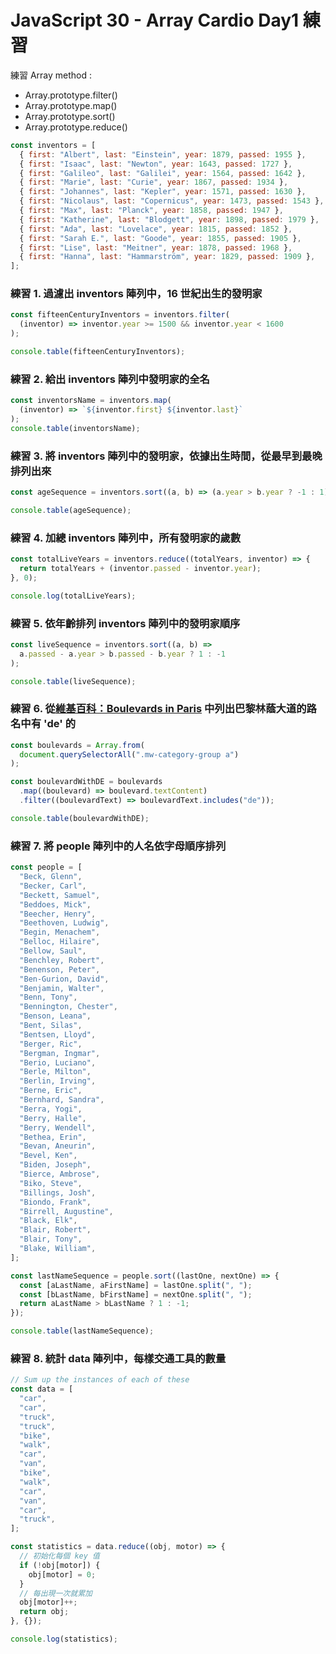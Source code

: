 # JavaScript 30 - Array Cardio Day1 練習

練習 Array method :

- Array.prototype.filter()
- Array.prototype.map()
- Array.prototype.sort()
- Array.prototype.reduce()

```javascript
const inventors = [
  { first: "Albert", last: "Einstein", year: 1879, passed: 1955 },
  { first: "Isaac", last: "Newton", year: 1643, passed: 1727 },
  { first: "Galileo", last: "Galilei", year: 1564, passed: 1642 },
  { first: "Marie", last: "Curie", year: 1867, passed: 1934 },
  { first: "Johannes", last: "Kepler", year: 1571, passed: 1630 },
  { first: "Nicolaus", last: "Copernicus", year: 1473, passed: 1543 },
  { first: "Max", last: "Planck", year: 1858, passed: 1947 },
  { first: "Katherine", last: "Blodgett", year: 1898, passed: 1979 },
  { first: "Ada", last: "Lovelace", year: 1815, passed: 1852 },
  { first: "Sarah E.", last: "Goode", year: 1855, passed: 1905 },
  { first: "Lise", last: "Meitner", year: 1878, passed: 1968 },
  { first: "Hanna", last: "Hammarström", year: 1829, passed: 1909 },
];
```

### 練習 1. 過濾出 inventors 陣列中，16 世紀出生的發明家

```javascript
const fifteenCenturyInventors = inventors.filter(
  (inventor) => inventor.year >= 1500 && inventor.year < 1600
);

console.table(fifteenCenturyInventors);
```

### 練習 2. 給出 inventors 陣列中發明家的全名

```javascript
const inventorsName = inventors.map(
  (inventor) => `${inventor.first} ${inventor.last}`
);
console.table(inventorsName);
```

### 練習 3. 將 inventors 陣列中的發明家，依據出生時間，從最早到最晚排列出來

```javascript
const ageSequence = inventors.sort((a, b) => (a.year > b.year ? -1 : 1));

console.table(ageSequence);
```

### 練習 4. 加總 inventors 陣列中，所有發明家的歲數

```javascript
const totalLiveYears = inventors.reduce((totalYears, inventor) => {
  return totalYears + (inventor.passed - inventor.year);
}, 0);

console.log(totalLiveYears);
```

### 練習 5. 依年齡排列 inventors 陣列中的發明家順序

```javascript
const liveSequence = inventors.sort((a, b) =>
  a.passed - a.year > b.passed - b.year ? 1 : -1
);

console.table(liveSequence);
```

### 練習 6. 從[維基百科：Boulevards in Paris](https://en.wikipedia.org/wiki/Category:Boulevards_in_Paris) 中列出巴黎林蔭大道的路名中有 'de' 的

```javascript
const boulevards = Array.from(
  document.querySelectorAll(".mw-category-group a")
);

const boulevardWithDE = boulevards
  .map((boulevard) => boulevard.textContent)
  .filter((boulevardText) => boulevardText.includes("de"));

console.table(boulevardWithDE);
```

### 練習 7. 將 people 陣列中的人名依字母順序排列

```javascript
const people = [
  "Beck, Glenn",
  "Becker, Carl",
  "Beckett, Samuel",
  "Beddoes, Mick",
  "Beecher, Henry",
  "Beethoven, Ludwig",
  "Begin, Menachem",
  "Belloc, Hilaire",
  "Bellow, Saul",
  "Benchley, Robert",
  "Benenson, Peter",
  "Ben-Gurion, David",
  "Benjamin, Walter",
  "Benn, Tony",
  "Bennington, Chester",
  "Benson, Leana",
  "Bent, Silas",
  "Bentsen, Lloyd",
  "Berger, Ric",
  "Bergman, Ingmar",
  "Berio, Luciano",
  "Berle, Milton",
  "Berlin, Irving",
  "Berne, Eric",
  "Bernhard, Sandra",
  "Berra, Yogi",
  "Berry, Halle",
  "Berry, Wendell",
  "Bethea, Erin",
  "Bevan, Aneurin",
  "Bevel, Ken",
  "Biden, Joseph",
  "Bierce, Ambrose",
  "Biko, Steve",
  "Billings, Josh",
  "Biondo, Frank",
  "Birrell, Augustine",
  "Black, Elk",
  "Blair, Robert",
  "Blair, Tony",
  "Blake, William",
];

const lastNameSequence = people.sort((lastOne, nextOne) => {
  const [aLastName, aFirstName] = lastOne.split(", ");
  const [bLastName, bFirstName] = nextOne.split(", ");
  return aLastName > bLastName ? 1 : -1;
});

console.table(lastNameSequence);
```

### 練習 8. 統計 data 陣列中，每樣交通工具的數量

```javascript
// Sum up the instances of each of these
const data = [
  "car",
  "car",
  "truck",
  "truck",
  "bike",
  "walk",
  "car",
  "van",
  "bike",
  "walk",
  "car",
  "van",
  "car",
  "truck",
];

const statistics = data.reduce((obj, motor) => {
  // 初始化每個 key 值
  if (!obj[motor]) {
    obj[motor] = 0;
  }
  // 每出現一次就累加
  obj[motor]++;
  return obj;
}, {});

console.log(statistics);
```

